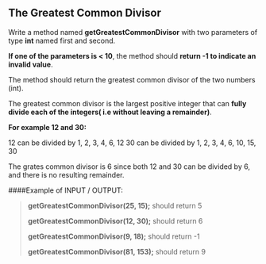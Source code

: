 ## The Greatest Common Divisor

Write a method named **getGreatestCommonDivisor** with two parameters of type **int** named first and second.

**If one of the parameters is < 10**, the method should **return -1 to indicate an invalid value**.

The method should return the greatest common divisor of the two numbers (int).

The greatest common divisor is the largest positive integer that can **fully divide each of the integers(
i.e without leaving a remainder)**.

**For example 12 and 30:**

12 can be divided by 1, 2, 3, 4, 6, 12
30 can be divided by 1, 2, 3, 4, 6, 10, 15, 30

The grates common divisor is 6 since both 12 and 30 can be divided by 6, and there is no resulting remainder.

####Example of INPUT / OUTPUT:
> **getGreatestCommonDivisor(25, 15);** should return 5
> 
> **getGreatestCommonDivisor(12, 30);** should return 6
> 
> **getGreatestCommonDivisor(9, 18);** should return -1
> 
> **getGreatestCommonDivisor(81, 153);** should return 9